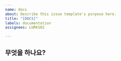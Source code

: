 ```yaml
---
name: docs
about: Describe this issue template's purpose here.
title: "[DOCS]"
labels: documentation
assignees: LURKS02

---
```


## 무엇을 하나요?
>

<br>
